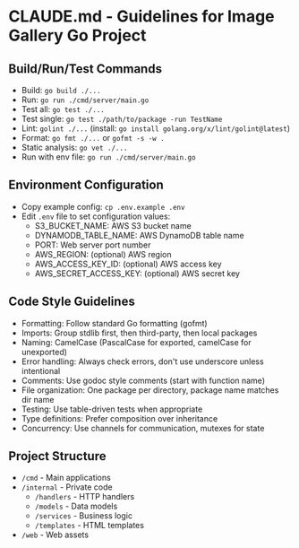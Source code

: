 # CLAUDE.md - Guidelines for Image Gallery Go Project

## Build/Run/Test Commands
- Build: `go build ./...`
- Run: `go run ./cmd/server/main.go`
- Test all: `go test ./...`
- Test single: `go test ./path/to/package -run TestName`
- Lint: `golint ./...` (install: `go install golang.org/x/lint/golint@latest`)
- Format: `go fmt ./...` or `gofmt -s -w .`
- Static analysis: `go vet ./...`
- Run with env file: `go run ./cmd/server/main.go`

## Environment Configuration
- Copy example config: `cp .env.example .env`
- Edit `.env` file to set configuration values:
  - S3_BUCKET_NAME: AWS S3 bucket name
  - DYNAMODB_TABLE_NAME: AWS DynamoDB table name
  - PORT: Web server port number
  - AWS_REGION: (optional) AWS region
  - AWS_ACCESS_KEY_ID: (optional) AWS access key
  - AWS_SECRET_ACCESS_KEY: (optional) AWS secret key

## Code Style Guidelines
- Formatting: Follow standard Go formatting (gofmt)
- Imports: Group stdlib first, then third-party, then local packages
- Naming: CamelCase (PascalCase for exported, camelCase for unexported)
- Error handling: Always check errors, don't use underscore unless intentional
- Comments: Use godoc style comments (start with function name)
- File organization: One package per directory, package name matches dir name
- Testing: Use table-driven tests when appropriate
- Type definitions: Prefer composition over inheritance
- Concurrency: Use channels for communication, mutexes for state

## Project Structure
- `/cmd` - Main applications
- `/internal` - Private code
  - `/handlers` - HTTP handlers
  - `/models` - Data models
  - `/services` - Business logic
  - `/templates` - HTML templates
- `/web` - Web assets